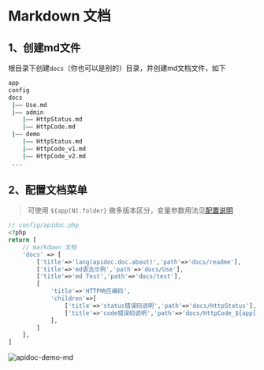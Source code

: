 # Markdown 文档

## 1、创建md文件

根目录下创建`docs`（你也可以是别的）目录，并创建md文档文件，如下

```sh
app
config
docs
 |—— Use.md
 |—— admin
    |—— HttpStatus.md
    |—— HttpCode.md
 |—— demo
    |—— HttpStatus.md
    |—— HttpCode_v1.md 
    |—— HttpCode_v2.md
 ...
```

## 2、配置文档菜单

> 可使用 `${app[N].folder}` 做多版本区分，变量参数用法见[配置说明](/config/#docs)

```php
// config/apidoc.php
<?php
return [
    // markdown 文档
    'docs' => [
        ['title'=>'lang(apidoc.doc.about)','path'=>'docs/readme'],
        ['title'=>'md语法示例','path'=>'docs/Use'],
        ['title'=>'md Test','path'=>'docs/test'],
        [
            'title'=>'HTTP响应编码',
            'children'=>[
                ['title'=>'status错误码说明','path'=>'docs/HttpStatus'],
                ['title'=>'code错误码说明','path'=>'docs/HttpCode_${app[0].folder}_${app[1].folder}'],
            ],
        ]
    ],
]
```

![apidoc-demo-md](/thinkphp-apidoc/images/apidoc-demo-md.png "apidoc-demo-md")

